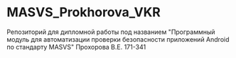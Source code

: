 # MASVS_Prokhorova_VKR
Репозиторий для дипломной работы под названием "Программный модуль для автоматизации проверки безопасности приложений Android по стандарту MASVS" Прохорова В.Е. 171-341
